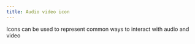 ```yaml
---
title: Audio video icon
---
```


Icons can be used to represent common ways to interact with audio and video